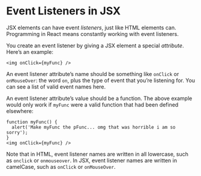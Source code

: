 # Event Listeners in JSX
JSX elements can have event *listeners*, just like HTML elements can. Programming in React means constantly working with event listeners.

You create an event listener by giving a JSX element a special *attribute*. Here’s an example:

`<img onClick={myFunc} />`

An event listener attribute’s name should be something like `onClick` or `onMouseOver`: the word `on`, plus the type of event that you’re listening for. You can see a list of valid event names here.

An event listener attribute’s value should be a function. The above example would only work if `myFunc` were a valid function that had been defined elsewhere:

```
function myFunc() {
  alert('Make myFunc the pFunc... omg that was horrible i am so sorry');
}
<img onClick={myFunc} />
```

Note that in HTML, event listener names are written in all lowercase, such as `onclick` or `onmouseover`. 
In JSX, event listener names are written in camelCase, such as `onClick` or `onMouseOver`.
